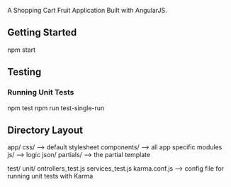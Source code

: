 A Shopping Cart Fruit Application Built with AngularJS.
## Getting Started
npm start

## Testing
### Running Unit Tests
npm test
npm run test-single-run


## Directory Layout
app/
  css/                  --> default stylesheet
  components/           --> all app specific modules
	js/										--> logic
	json/
	partials/							--> the partial template
	
test/
  unit/
		ontrollers_test.js
		services_test.js
karma.conf.js         --> config file for running unit tests with Karma